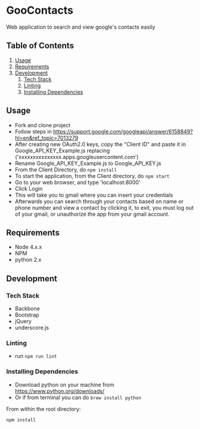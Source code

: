 # GooContacts
Web application to search and view google's contacts easily

## Table of Contents

1. [Usage](#usage)
1. [Requirements](#requirements)
1. [Development](#development)
    1. [Tech Stack](#tech-stack)
    1. [Linting](#linting)
    1. [Installing Dependencies](#installing-dependencies)


## Usage

* Fork and clone project
* Follow steps in https://support.google.com/googleapi/answer/6158849?hl=en&ref_topic=7013279
* After creating new OAuth2.0 keys, copy the "Client ID" and paste it in Google_API_KEY_Example.js replacing ('xxxxxxxxxxxxxxx.apps.googleusercontent.com')
* Rename Google_API_KEY_Example.js to Google_API_KEY.js
* From the Client Directory, do    ```npm install```
* To start the application, from the Client directory, do    ```npm start```
* Go to your web browser, and type 'localhost:8000'
* Click Login
* This will take you to gmail where you can insert your credentials
* Afterwards you can search through your contacts based on name or phone number and view a contact by clicking it, to exit, you must log out of your gmail, or unauthorize the app from your gmail account.

## Requirements

- Node 4.x.x
- NPM
- python 2.x

## Development

### Tech Stack

* Backbone
* Bootstrap
* jQuery
* underscore.js

### Linting

* run    ```npm run lint```


### Installing Dependencies

* Download python on your machine from https://www.python.org/downloads/
* Or if from terminal you can do    ```brew install python```

From within the root directory:

```sh
npm install
```
